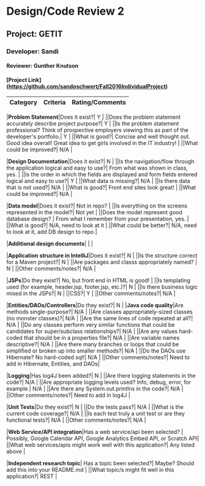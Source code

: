 # Design/Code Review 2

## Project: GETIT

### Developer: Sandi

#### Reviewer: Gunther Knutson

#### [Project Link] (https://github.com/sandoschwert/Fall2016IndividualProject)

|Category|Criteria|Rating/Comments|
|--------|---------|---------------|

|**Problem Statement**|Does it exist?| Y |
||Does the problem statement accurately describe project purpose?| Y |
||Is the problem statement professional? Think of prospective employers viewing this as part of the developer's portfolio.| Y |
||What is good?| Concise and well thought out. Good idea overall! Great idea to get girls involved in the IT industry! |
||What could be improved?| N/A |

|**Design Documentation**|Does it exist?| N |
||Is the navigation/flow through the application logical and easy to use?| From what was shown in class, yes. |
||Is the order in which the fields are displayed and form fields entered logical and easy to use?| Y |
||What data is missing?| N/A  |
||Is there data that is not used?| N/A |
||What is good?| Front end sites look great! |
||What could be improved?| N/A |

|**Data model**|Does it exist?| Not in repo? |
||Is everything on the screens represented in the model?| Not yet |
||Does the model represent good database design? | From what I remember from your presentation, yes. |
||What is good?| N/A, need to look at it |
||What could be better?| N/A, need to look at it, add DB design to repo |

|**Additional design documents**| | |

|**Application structure in IntelliJ**|Does it exist?| N |
||Is the structure correct for a Maven project?| N |
||Are packages and classs appropriately named? | N |
||Other comments/notes?| N/A |

|**JSPs**|Do they exist?| No, but front end in HTML is good! |
||Is templating used (for example, header.jsp, footer.jsp, etc.)?| N |
||Is there business logic mixed in the JSPs?| N |
||CSS?| Y |
||Other comments/notes?| N/A |

|**Entities/DAOs/Controllers**|Do they exist?| N |
|**Java code quality**|Are methods single-purpose?| N/A |
||Are classes appropriately-sized classes (no monster classes)?| N/A |
||Are the same lines of code repeated at all?| N/A |
||Do any classes perform very similar functions that could be candidates for super/subclass relationships?| N/A |
||Are any values hard-coded that should be in a properties file?| N/A |
||Are variable names descriptive?| N/A |
||Are there many branches or loops that could be simplified or broken up into smaller methods?| N/A |
||Do the DAOs use Hibernate? No hard-coded sql!| N/A |
||Other comments/notes?| Need to add in Hibernate, Entities, and DAOs|

|**Logging**|Has log4J been added?| N |
||Are there logging statements in the code?| N/A |
||Are appropriate logging levels used? Info, debug, error, for example.| N/A |
||Are there any System.out.printlns in the code?| N/A |
||Other comments/notes?| Need to add in log4J |

|**Unit Tests**|Do they exist?| N |
||Do the tests pass?| N/A |
||What is the current code coverage?| N/A |
||Is each test truly a unit test or are they functional tests?| N/A |
||Other comments/notes?| N/A |

|**Web Service/API integration**|Has a web service/api been selected? | Possibly, Google Calendar API, Google Analytics Embed API, or Scratch API|
||What web services/apis might work well with this application?| Any listed above |

|**Independent research topic**| Has a topic been selected?| Maybe? Should add this into your README.md |
||What topic/s might fit well in this application?| REST |
